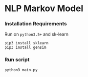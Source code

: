 # NLP Markov Model

### Installation Requirements
Run on `python3.5+` and sk-learn  

    pip3 install sklearn
    pip3 install gensim

### Run script

    python3 main.py
